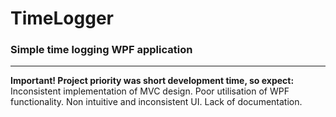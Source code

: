 # TimeLogger
### Simple time logging WPF application
---
**Important! Project priority was short development time, so expect:**
Inconsistent implementation of MVC design.
Poor utilisation of WPF functionality.
Non intuitive and inconsistent UI.
Lack of documentation.